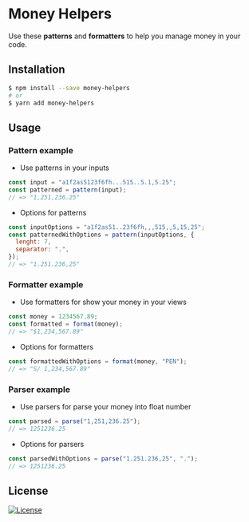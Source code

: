 # Money Helpers

Use these **patterns** and **formatters** to help you manage money in your code.

## Installation

```bash
$ npm install --save money-helpers
# or
$ yarn add money-helpers
```

## Usage

### Pattern example

- Use patterns in your inputs

```js
const input = "a1f2as5123f6fh...515..5.1,5.25";
const patterned = pattern(input);
// => "1,251,236.25"
```

- Options for patterns

```js
const inputOptions = "a1f2as51..23f6fh,,,515,,5,15,25";
const patternedWithOptions = pattern(inputOptions, {
  lenght: 7,
  separator: ".",
});
// => "1.251.236,25"
```

### Formatter example

- Use formatters for show your money in your views

```js
const money = 1234567.89;
const formatted = format(money);
// => "$1,234,567.89"
```

- Options for formatters

```js
const formattedWithOptions = format(money, "PEN");
// => "S/ 1,234,567.89"
```

### Parser example

- Use parsers for parse your money into float number

```js
const parsed = parse("1,251,236.25");
// => 1251236.25
```

- Options for parsers

```js
const parsedWithOptions = parse("1.251.236,25", ".");
// => 1251236.25
```

## License

[![License](https://img.shields.io/badge/License-MIT-yellow.svg)](https://opensource.org/licenses/MIT)